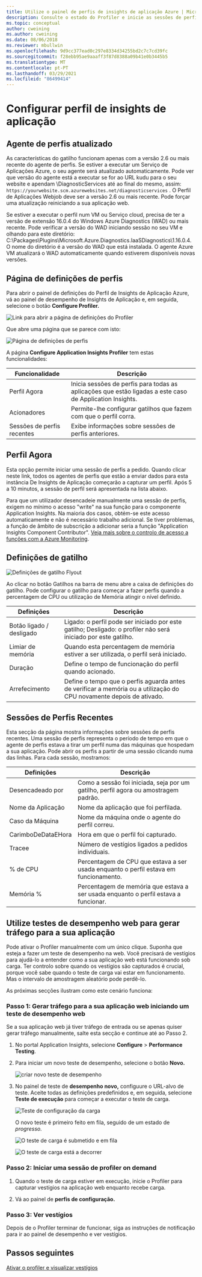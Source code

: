 ```yaml
---
title: Utilize o painel de perfis de insights de aplicação Azure | Microsoft Docs
description: Consulte o estado do Profiler e inicie as sessões de perfis
ms.topic: conceptual
author: cweining
ms.author: cweining
ms.date: 08/06/2018
ms.reviewer: mbullwin
ms.openlocfilehash: 9d9cc377ead0c297e8334d34255bd2c7c7cd39fc
ms.sourcegitcommit: f28ebb95ae9aaaff3f87d8388a09b41e0b3445b5
ms.translationtype: MT
ms.contentlocale: pt-PT
ms.lasthandoff: 03/29/2021
ms.locfileid: "86499414"
---
```

# <a name="configure-application-insights-profiler"></a>Configurar perfil de insights de aplicação

## <a name="updated-profiler-agent"></a>Agente de perfis atualizado
As características do gatilho funcionam apenas com a versão 2.6 ou mais recente do agente de perfis. Se estiver a executar um Serviço de Aplicações Azure, o seu agente será atualizado automaticamente. Pode ver que versão do agente está a executar se for ao URL kudu para o seu website e apendam \DiagnosticServices até ao final do mesmo, assim:  `https://yourwebsite.scm.azurewebsites.net/diagnosticservices` . O Perfil de Aplicações Webjob deve ser a versão 2.6 ou mais recente. Pode forçar uma atualização reiniciando a sua aplicação web. 

Se estiver a executar o perfil num VM ou Serviço cloud, precisa de ter a versão de extensão 16.0.4 do Windows Azure Diagnostics (WAD) ou mais recente. Pode verificar a versão do WAD iniciando sessão no seu VM e olhando para este diretório: C:\Packages\Plugins\Microsoft.Azure.Diagnostics.IaaSDiagnostics\1.16.0.4. O nome do diretório é a versão do WAD que está instalada. O agente Azure VM atualizará o WAD automaticamente quando estiverem disponíveis novas versões.

## <a name="profiler-settings-page"></a>Página de definições de perfis

Para abrir o painel de definições do Perfil de Insights de Aplicação Azure, vá ao painel de desempenho de Insights de Aplicação e, em seguida, selecione o botão **Configure Profiler.**

![Link para abrir a página de definições do Profiler][configure-profiler-entry]

Que abre uma página que se parece com isto:

![Página de definições de perfis][configure-profiler-page]

A página **Configure Application Insights Profiler** tem estas funcionalidades:

| Funcionalidade | Descrição |
|-|-|
Perfil Agora | Inicia sessões de perfis para todas as aplicações que estão ligadas a este caso de Application Insights.
Acionadores | Permite-lhe configurar gatilhos que fazem com que o perfil corra. 
Sessões de perfis recentes | Exibe informações sobre sessões de perfis anteriores.

## <a name="profile-now"></a>Perfil Agora
Esta opção permite iniciar uma sessão de perfis a pedido. Quando clicar neste link, todos os agentes de perfis que estão a enviar dados para esta instância De Insights de Aplicação começarão a capturar um perfil. Após 5 a 10 minutos, a sessão de perfil será apresentada na lista abaixo.

Para que um utilizador desencadeie manualmente uma sessão de perfis, exigem no mínimo o acesso "write" na sua função para o componente Application Insights. Na maioria dos casos, obtém-se este acesso automaticamente e não é necessário trabalho adicional. Se tiver problemas, a função de âmbito de subscrição a adicionar seria a função "Application Insights Component Contributor". [Veja mais sobre o controlo de acesso a funções com a Azure Monitoring](./resources-roles-access-control.md).

## <a name="trigger-settings"></a>Definições de gatilho
![Definições de gatilho Flyout][trigger-settings-flyout]

Ao clicar no botão Gatilhos na barra de menu abre a caixa de definições do gatilho. Pode configurar o gatilho para começar a fazer perfis quando a percentagem de CPU ou utilização de Memória atingir o nível definido.

| Definições | Descrição |
|-|-|
Botão ligado / desligado | Ligado: o perfil pode ser iniciado por este gatilho; Desligado: o profiler não será iniciado por este gatilho.
Limiar de memória | Quando esta percentagem de memória estiver a ser utilizada, o perfil será iniciado.
Duração | Define o tempo de funcionação do perfil quando acionado.
Arrefecimento | Define o tempo que o perfis aguarda antes de verificar a memória ou a utilização do CPU novamente depois de ativado.

## <a name="recent-profiling-sessions"></a>Sessões de Perfis Recentes
Esta secção da página mostra informações sobre sessões de perfis recentes. Uma sessão de perfis representa o período de tempo em que o agente de perfis estava a tirar um perfil numa das máquinas que hospedam a sua aplicação. Pode abrir os perfis a partir de uma sessão clicando numa das linhas. Para cada sessão, mostramos:

| Definições | Descrição |
|-|-|
Desencadeado por | Como a sessão foi iniciada, seja por um gatilho, perfil agora ou amostragem padrão. 
Nome da Aplicação | Nome da aplicação que foi perfilada.
Caso da Máquina | Nome da máquina onde o agente do perfil correu.
CarimboDeDataEHora | Hora em que o perfil foi capturado.
Tracee | Número de vestígios ligados a pedidos individuais.
% de CPU | Percentagem de CPU que estava a ser usada enquanto o perfil estava em funcionamento.
Memória % | Percentagem de memória que estava a ser usada enquanto o perfil estava a funcionar.

## <a name="use-web-performance-tests-to-generate-traffic-to-your-application"></a><a id="profileondemand"></a> Utilize testes de desempenho web para gerar tráfego para a sua aplicação

Pode ativar o Profiler manualmente com um único clique. Suponha que esteja a fazer um teste de desempenho na web. Você precisará de vestígios para ajudá-lo a entender como a sua aplicação web está funcionando sob carga. Ter controlo sobre quando os vestígios são capturados é crucial, porque você sabe quando o teste de carga vai estar em funcionamento. Mas o intervalo de amostragem aleatório pode perdê-lo.

As próximas secções ilustram como este cenário funciona:

### <a name="step-1-generate-traffic-to-your-web-app-by-starting-a-web-performance-test"></a>Passo 1: Gerar tráfego para a sua aplicação web iniciando um teste de desempenho web

Se a sua aplicação web já tiver tráfego de entrada ou se apenas quiser gerar tráfego manualmente, salte esta secção e continue até ao Passo 2.

1. No portal Application Insights, selecione **Configure**  >  **Performance Testing**. 

1. Para iniciar um novo teste de desempenho, selecione o botão **Novo.**

   ![criar novo teste de desempenho][create-performance-test]

1. No painel de teste de **desempenho novo,** configuure o URL-alvo de teste. Aceite todas as definições predefinidos e, em seguida, selecione **Teste de execução** para começar a executar o teste de carga.

    ![Teste de configuração da carga][configure-performance-test]

    O novo teste é primeiro feito em fila, seguido de um estado de *progresso.*

    ![O teste de carga é submetido e em fila][load-test-queued]

    ![O teste de carga está a decorrer][load-test-in-progress]

### <a name="step-2-start-a-profiler-on-demand-session"></a>Passo 2: Iniciar uma sessão de profiler on demand

1. Quando o teste de carga estiver em execução, inicie o Profiler para capturar vestígios na aplicação web enquanto recebe carga.

1. Vá ao painel de **perfis de configuração.**


### <a name="step-3-view-traces"></a>Passo 3: Ver vestígios

Depois de o Profiler terminar de funcionar, siga as instruções de notificação para ir ao painel de desempenho e ver vestígios.

## <a name="next-steps"></a>Passos seguintes
[Ativar o profiler e visualizar vestígios](profiler-overview.md?toc=/azure/azure-monitor/toc.json)

[profiler-on-demand]: ./media/profiler-settings/Profiler-on-demand.png
[configure-profiler-entry]: ./media/profiler-settings/configure-profiler-entry.png
[configure-profiler-page]: ./media/profiler-settings/configureBlade.png
[trigger-settings-flyout]: ./media/profiler-settings/CPUTrigger.png
[create-performance-test]: ./media/profiler-settings/new-performance-test.png
[configure-performance-test]: ./media/profiler-settings/configure-performance-test.png
[load-test-queued]: ./media/profiler-settings/load-test-queued.png
[load-test-in-progress]: ./media/profiler-settings/load-test-inprogress.png
[enable-app-insights]: ./media/profiler-settings/enable-app-insights-blade-01.png
[update-site-extension]: ./media/profiler-settings/update-site-extension-01.png
[change-and-save-appinsights]: ./media/profiler-settings/change-and-save-appinsights-01.png
[app-settings-for-profiler]: ./media/profiler-settings/appsettings-for-profiler-01.png
[check-for-extension-update]: ./media/profiler-settings/check-extension-update-01.png
[profiler-timeout]: ./media/profiler-settings/profiler-timeout.png
